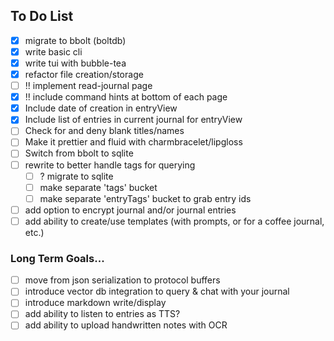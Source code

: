 ## To Do List
- [x] migrate to bbolt (boltdb)
- [x] write basic cli
- [x] write tui with bubble-tea
- [x] refactor file creation/storage
- [ ] !! implement read-journal page
- [x] !! include command hints at bottom of each page
- [x] Include date of creation in entryView
- [x] Include list of entries in current journal for entryView
- [ ] Check for and deny blank titles/names
- [ ] Make it prettier and fluid with charmbracelet/lipgloss
- [ ] Switch from bbolt to sqlite
- [ ] rewrite to better handle tags for querying
	- [ ] ? migrate to sqlite
	- [ ] make separate 'tags' bucket
	- [ ] make separate 'entryTags' bucket to grab entry ids
- [ ] add option to encrypt journal and/or journal entries
- [ ] add ability to create/use templates (with prompts, or for a coffee journal, etc.)

### Long Term Goals...
- [ ] move from json serialization to protocol buffers
- [ ] introduce vector db integration to query & chat with your journal
- [ ] introduce markdown write/display
- [ ] add ability to listen to entries as TTS?
- [ ] add ability to upload handwritten notes with OCR

